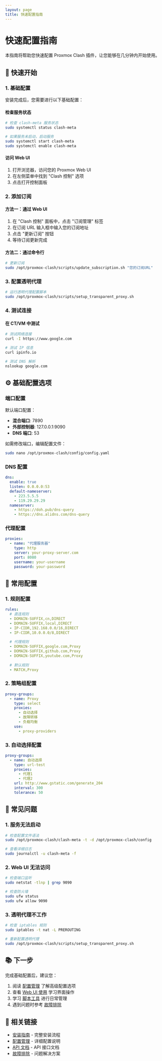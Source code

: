 ```yaml
---
layout: page
title: 快速配置指南
---
```


# 快速配置指南

本指南将帮助您快速配置 Proxmox Clash 插件，让您能够在几分钟内开始使用。

## 🚀 快速开始

### 1. 基础配置

安装完成后，您需要进行以下基础配置：

#### 检查服务状态

```bash
# 检查 clash-meta 服务状态
sudo systemctl status clash-meta

# 如果服务未启动，启动服务
sudo systemctl start clash-meta
sudo systemctl enable clash-meta
```

#### 访问 Web UI

1. 打开浏览器，访问您的 Proxmox Web UI
2. 在左侧菜单中找到 "Clash 控制" 选项
3. 点击打开控制面板

### 2. 添加订阅

#### 方法一：通过 Web UI

1. 在 "Clash 控制" 面板中，点击 "订阅管理" 标签
2. 在订阅 URL 输入框中输入您的订阅地址
3. 点击 "更新订阅" 按钮
4. 等待订阅更新完成

#### 方法二：通过命令行

```bash
# 更新订阅
sudo /opt/proxmox-clash/scripts/update_subscription.sh "您的订阅URL"
```

### 3. 配置透明代理

```bash
# 运行透明代理配置脚本
sudo /opt/proxmox-clash/scripts/setup_transparent_proxy.sh
```

### 4. 测试连接

#### 在 CT/VM 中测试

```bash
# 测试网络连接
curl -I https://www.google.com

# 测试 IP 信息
curl ipinfo.io

# 测试 DNS 解析
nslookup google.com
```

## ⚙️ 基础配置选项

### 端口配置

默认端口配置：
- **混合端口**: 7890
- **外部控制器**: 127.0.0.1:9090
- **DNS 端口**: 53

如需修改端口，编辑配置文件：

```bash
sudo nano /opt/proxmox-clash/config/config.yaml
```

### DNS 配置

```yaml
dns:
  enable: true
  listen: 0.0.0.0:53
  default-nameserver:
    - 223.5.5.5
    - 119.29.29.29
  nameserver:
    - https://doh.pub/dns-query
    - https://dns.alidns.com/dns-query
```

### 代理配置

```yaml
proxies:
  - name: "代理服务器"
    type: http
    server: your-proxy-server.com
    port: 8080
    username: your-username
    password: your-password
```

## 🔧 常用配置

### 1. 规则配置

```yaml
rules:
  # 直连规则
  - DOMAIN-SUFFIX,cn,DIRECT
  - DOMAIN-SUFFIX,local,DIRECT
  - IP-CIDR,192.168.0.0/16,DIRECT
  - IP-CIDR,10.0.0.0/8,DIRECT
  
  # 代理规则
  - DOMAIN-SUFFIX,google.com,Proxy
  - DOMAIN-SUFFIX,github.com,Proxy
  - DOMAIN-SUFFIX,youtube.com,Proxy
  
  # 默认规则
  - MATCH,Proxy
```

### 2. 策略组配置

```yaml
proxy-groups:
  - name: Proxy
    type: select
    proxies:
      - 自动选择
      - 故障转移
      - 负载均衡
    use:
      - proxy-providers
```

### 3. 自动选择配置

```yaml
proxy-groups:
  - name: 自动选择
    type: url-test
    proxies:
      - 代理1
      - 代理2
    url: http://www.gstatic.com/generate_204
    interval: 300
    tolerance: 50
```

## 🚨 常见问题

### 1. 服务无法启动

```bash
# 检查配置文件语法
sudo /opt/proxmox-clash/clash-meta -t -d /opt/proxmox-clash/config

# 查看详细日志
sudo journalctl -u clash-meta -f
```

### 2. Web UI 无法访问

```bash
# 检查端口监听
sudo netstat -tlnp | grep 9090

# 检查防火墙
sudo ufw status
sudo ufw allow 9090
```

### 3. 透明代理不工作

```bash
# 检查 iptables 规则
sudo iptables -t nat -L PREROUTING

# 重新配置透明代理
sudo /opt/proxmox-clash/scripts/setup_transparent_proxy.sh
```

## 📚 下一步

完成基础配置后，建议您：

1. 阅读 [配置管理](README.md) 了解高级配置选项
2. 查看 [Web UI 使用](../ui/README.md) 学习界面操作
3. 学习 [脚本工具](../scripts/README.md) 进行日常管理
4. 遇到问题时参考 [故障排除](../troubleshooting/README.md)

## 🔗 相关链接

- [安装指南](../installation/README.md) - 完整安装流程
- [配置管理](README.md) - 详细配置说明
- [API 文档](../api/README.md) - API 接口文档
- [故障排除](../troubleshooting/README.md) - 问题解决方案
